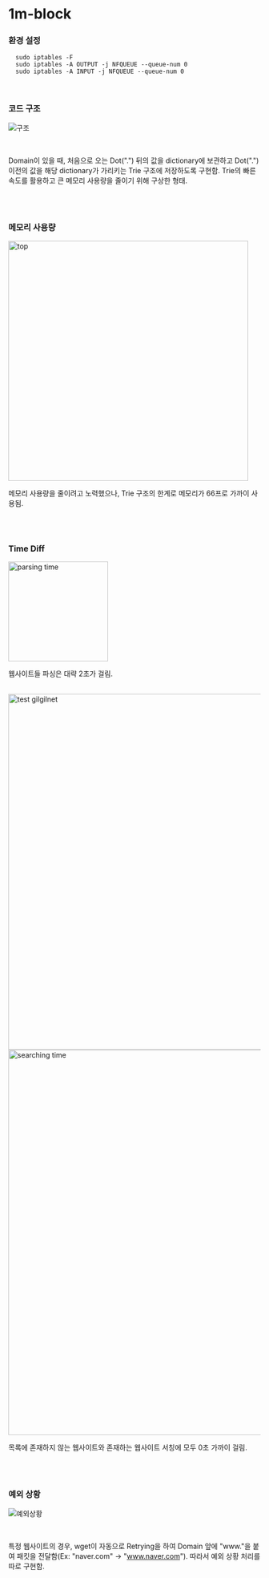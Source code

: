 # 1m-block

### 환경 설정 ###
```
  sudo iptables -F
  sudo iptables -A OUTPUT -j NFQUEUE --queue-num 0
  sudo iptables -A INPUT -j NFQUEUE --queue-num 0
```

<br>

### 코드 구조 ###

![구조](https://github.com/JungMem/1m-block/assets/108099255/a2e076d6-e4c7-4731-90eb-bedf020e841a)

<br>

Domain이 있을 때, 처음으로 오는 Dot(".") 뒤의 값을 dictionary에 보관하고 Dot(".") 이전의 값을 해당 dictionary가 가리키는 Trie 구조에 저장하도록 구현함. Trie의 빠른 속도를 활용하고 큰 메모리 사용량을 줄이기 위해 구상한 형태.


<br><br>

### 메모리 사용량 ###

<img width="479" alt="top" src="https://github.com/JungMem/1m-block/assets/108099255/9be982ae-c95b-44f0-9183-78476a841564">

<br>

메모리 사용량을 줄이려고 노력했으나, Trie 구조의 한계로 메모리가 66프로 가까이 사용됨.

<br><br>

### Time Diff ###

<img width="199" alt="parsing time" src="https://github.com/JungMem/1m-block/assets/108099255/77a162ae-d6d0-4913-a1c3-d401244e4c31">

<br>

웹사이트들 파싱은 대략 2초가 걸림.

<br>

<img width="710" alt="test gilgilnet" src="https://github.com/JungMem/1m-block/assets/108099255/b981d4aa-9971-43fc-9901-60bddbeb7ac6">
<img width="769" alt="searching time" src="https://github.com/JungMem/1m-block/assets/108099255/4456a982-e0d8-4755-88f4-823090c8a3cb">

<br>

목록에 존재하지 않는 웹사이트와 존재하는 웹사이트 서칭에 모두 0초 가까이 걸림.

<br><br>

### 예외 상황 ###
![예외상황](https://github.com/JungMem/1m-block/assets/108099255/ac2aacba-d4e5-4de2-9904-49d56427ad6c)

<br>

특정 웹사이트의 경우, wget이 자동으로 Retrying을 하여 Domain 앞에 "www."을 붙여 패킷을 전달함(Ex: "naver.com" -> "www.naver.com"). 따라서 예외 상황 처리를 따로 구현함.
